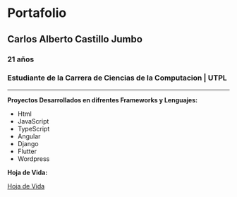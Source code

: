 # Portafolio
## Carlos Alberto Castillo Jumbo 
### 21 años
### Estudiante de la Carrera de Ciencias de la Computacion | UTPL 

___ 

__Proyectos Desarrollados en difrentes Frameworks y Lenguajes:__ 

 * Html
 * JavaScript
 * TypeScript
 * Angular
 * Django
 * Flutter
 * Wordpress


__Hoja de Vida:__

[Hoja de Vida](https://utpl-my.sharepoint.com/:b:/g/personal/cacastillo34_utpl_edu_ec/EZZp9HWlNuNIrrJMlhZ9HqYBOkKhJS1sMx3ojDy9PVBsqQ?e=Qv9uBa)
